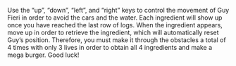 Use the “up”, “down”, “left”, and “right” keys to control the movement of Guy Fieri in order to avoid the cars and the water. 
Each ingredient will show up once you have reached the last row of logs. When the ingredient appears, move up in order to retrieve the ingredient, which will automatically reset Guy’s position. 
Therefore, you must make it through the obstacles a total of 4 times with only 3 lives in order to obtain all 4 ingredients and make a mega burger. Good luck! 
